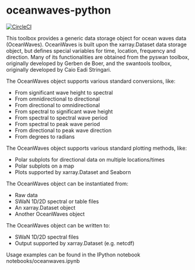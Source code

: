 # oceanwaves-python

[![CircleCI](https://circleci.com/gh/openearth/oceanwaves-python.svg?style=svg)](https://circleci.com/gh/openearth/oceanwaves-python)

This toolbox provides a generic data storage object for ocean waves data (OceanWaves). OceanWaves is built upon the xarray.Dataset data storage object, but defines special variables for time, location, frequency and direction. Many of its functionalities are obtained from the pyswan toolbox, originally developed by Gerben de Boer, and the swantools toolbox, originally developed by Caio Eadi Stringari.

The OceanWaves object supports various standard conversions, like:
* From significant wave height to spectral
* From omnidirectional to directional
* From directional to omnidirectional
* From spectral to significant wave height
* From spectral to spectral wave period
* From spectral to peak wave period
* From directional to peak wave direction
* From degrees to radians

The OceanWaves object supports various standard plotting methods, like:
* Polar subplots for directional data on multiple locations/times
* Polar subplots on a map
* Plots supported by xarray.Dataset and Seaborn

The OceanWaves object can be instantiated from:
* Raw data
* SWaN 1D/2D spectral or table files
* An xarray.Dataset object
* Another OceanWaves object

The OceanWaves object can be written to:
* SWaN 1D/2D spectral files
* Output supported by xarray.Dataset (e.g. netcdf)

Usage examples can be found in the IPython notebook notebooks/oceanwaves.ipynb
